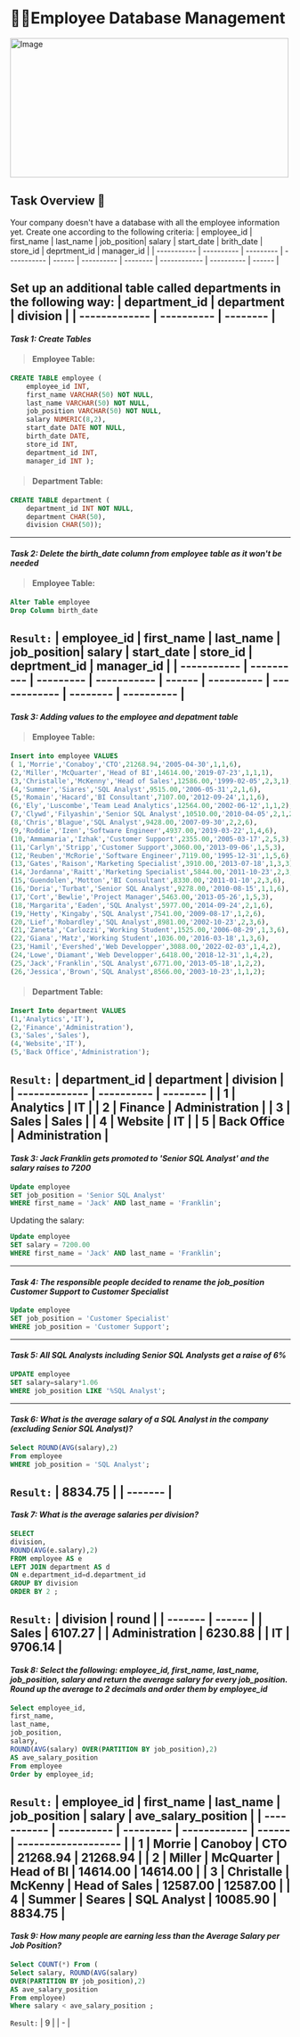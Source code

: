 # 🕵️‍♀️Employee Database Management
<img src="https://github.com/AlexisShagyo/fuzzy-octo-computing-machine/blob/main/employee-benefit-expenses.jpg" alt="Image" width="500" height="250">

## Task Overview 📃

Your company doesn't have a database with all the employee information yet. Create one according to the following criteria:
| employee_id | first_name | last_name | job_position| salary | start_date | brith_date | store_id | deprtment_id | manager_id | 
| ----------- | ---------- | --------- | ----------- | ------ | ---------- | -------- | ------------ | ---------- | ------ |

Set up an additional table called departments in the following way:
| department_id | department | division | 
| ------------- | ---------- | -------- |
---

#### _Task 1: Create Tables_

> #### Employee Table:
```sql
CREATE TABLE employee (
    employee_id INT,
    first_name VARCHAR(50) NOT NULL,
    last_name VARCHAR(50) NOT NULL,
    job_position VARCHAR(50) NOT NULL,
    salary NUMERIC(8,2),
    start_date DATE NOT NULL,
    birth_date DATE,
    store_id INT,
    department_id INT,
    manager_id INT );
```
> #### Department Table:
```sql
CREATE TABLE department (
    department_id INT NOT NULL,
    department CHAR(50),
    division CHAR(50));
```
-----
#### _Task 2: Delete the birth_date column from employee table as it won't be needed_
> #### Employee Table: 
```sql
Alter Table employee
Drop Column birth_date
```
`Result:`
| employee_id | first_name | last_name | job_position| salary | start_date | store_id | deprtment_id | manager_id | 
| ----------- | ---------- | --------- | ----------- | ------ | ---------- | ------------ | -------- | ---------- |
-----

#### _Task 3: Adding values to the employee and depatment table_
> #### Employee Table:
```sql
Insert into employee VALUES
( 1,'Morrie','Conaboy','CTO',21268.94,'2005-04-30',1,1,6),
(2,'Miller','McQuarter','Head of BI',14614.00,'2019-07-23',1,1,1),
(3,'Christalle','McKenny','Head of Sales',12586.00,'1999-02-05',2,3,1),
(4,'Summer','Siares','SQL Analyst',9515.00,'2006-05-31',2,1,6),
(5,'Romain','Hacard','BI Consultant',7107.00,'2012-09-24',1,1,6),
(6,'Ely','Luscombe','Team Lead Analytics',12564.00,'2002-06-12',1,1,2),
(7,'Clywd','Filyashin','Senior SQL Analyst',10510.00,'2010-04-05',2,1,2),
(8,'Chris','Blague','SQL Analyst',9428.00,'2007-09-30',2,2,6),
(9,'Roddie','Izen','Software Engineer',4937.00,'2019-03-22',1,4,6),
(10,'Ammamaria','Izhak','Customer Support',2355.00,'2005-03-17',2,5,3),
(11,'Carlyn','Stripp','Customer Support',3060.00,'2013-09-06',1,5,3),
(12,'Reuben','McRorie','Software Engineer',7119.00,'1995-12-31',1,5,6),
(13,'Gates','Raison','Marketing Specialist',3910.00,'2013-07-18',1,3,3),
(14,'Jordanna','Raitt','Marketing Specialist',5844.00,'2011-10-23',2,3,3),
(15,'Guendolen','Motton','BI Consultant',8330.00,'2011-01-10',2,3,6),
(16,'Doria','Turbat','Senior SQL Analyst',9278.00,'2010-08-15',1,1,6),
(17,'Cort','Bewlie','Project Manager',5463.00,'2013-05-26',1,5,3),
(18,'Margarita','Eaden','SQL Analyst',5977.00,'2014-09-24',2,1,6),
(19,'Hetty','Kingaby','SQL Analyst',7541.00,'2009-08-17',1,2,6),
(20,'Lief','Robardley','SQL Analyst',8981.00,'2002-10-23',2,3,6),
(21,'Zaneta','Carlozzi','Working Student',1525.00,'2006-08-29',1,3,6),
(22,'Giana','Matz','Working Student',1036.00,'2016-03-18',1,3,6),
(23,'Hamil','Evershed','Web Developper',3088.00,'2022-02-03',1,4,2),
(24,'Lowe','Diamant','Web Developper',6418.00,'2018-12-31',1,4,2),
(25,'Jack','Franklin','SQL Analyst',6771.00,'2013-05-18',1,2,2),
(26,'Jessica','Brown','SQL Analyst',8566.00,'2003-10-23',1,1,2);
```

> #### Department Table:
```sql
Insert Into department VALUES
(1,'Analytics','IT'),
(2,'Finance','Administration'),
(3,'Sales','Sales'),
(4,'Website','IT'),
(5,'Back Office','Administration');
```
`Result:`
| department_id | department | division | 
| ------------- | ---------- | -------- |
|             1 | Analytics  | IT       | 
|             2 | Finance    | Administration | 
|             3 | Sales      | Sales    | 
|             4 | Website    | IT       | 
|             5 | Back Office | Administration | 
-----

#### _Task 3: Jack Franklin gets promoted to 'Senior SQL Analyst' and the salary raises to 7200_
```sql
Update employee 
SET job_position = 'Senior SQL Analyst'
WHERE first_name = 'Jack' AND last_name = 'Franklin';
```
Updating the salary:
```sql
Update employee
SET salary = 7200.00
WHERE first_name = 'Jack' AND last_name = 'Franklin';
```
-----

#### _Task 4: The responsible people decided to rename the job_position Customer Support to Customer Specialist_
```sql
Update employee
SET job_position = 'Customer Specialist'
WHERE job_position = 'Customer Support';
```
-----

#### _Task 5: All SQL Analysts including Senior SQL Analysts get a raise of 6%_
```sql
UPDATE employee
SET salary=salary*1.06
WHERE job_position LIKE '%SQL Analyst';
```
-----

#### _Task 6: What is the average salary of a SQL Analyst in the company (excluding Senior SQL Analyst)?_
```sql
Select ROUND(AVG(salary),2) 
From employee
WHERE job_position = 'SQL Analyst';
```
`Result:`
| 8834.75 | 
| ------- | 
-----

#### _Task 7: What is the average salaries per division?_
```sql
SELECT 
division,
ROUND(AVG(e.salary),2)
FROM employee AS e
LEFT JOIN department AS d 
ON e.department_id=d.department_id
GROUP BY division
ORDER BY 2 ;
```
`Result:`
| division | round |
| ------- | ------ | 
| Sales | 6107.27 |
| Administration | 6230.88 |
| IT | 9706.14 |
-----

#### _Task 8: Select the following: employee_id, first_name, last_name, job_position, salary and return the average salary for every job_position. Round up the average to 2 decimals and order them by employee_id_
```sql
Select employee_id, 
first_name, 
last_name, 
job_position, 
salary, 
ROUND(AVG(salary) OVER(PARTITION BY job_position),2) 
AS ave_salary_position
From employee
Order by employee_id;
```
`Result:`
| employee_id | first_name | last_name | job_position | salary | ave_salary_position | 
| ----------- | ---------- | --------- | ------------ | ------ | ------------------- |
|           1 | Morrie     | Canoboy   |  CTO         | 21268.94 | 21268.94 | 
|           2 | Miller     | McQuarter |  Head of BI  | 14614.00 | 14614.00 | 
|           3 | Christalle | McKenny   | Head of Sales | 12587.00 | 12587.00 | 
|           4 | Summer     | Seares    |  SQL Analyst | 10085.90 | 8834.75 | 
-----

#### _Task 9: How many people are earning less than the Average Salary per Job Position?_
```sql
Select COUNT(*) From ( 
Select salary, ROUND(AVG(salary) 
OVER(PARTITION BY job_position),2) 
AS ave_salary_position
From employee)
Where salary < ave_salary_position ;
```
`Result:`
| 9 | 
| - |
